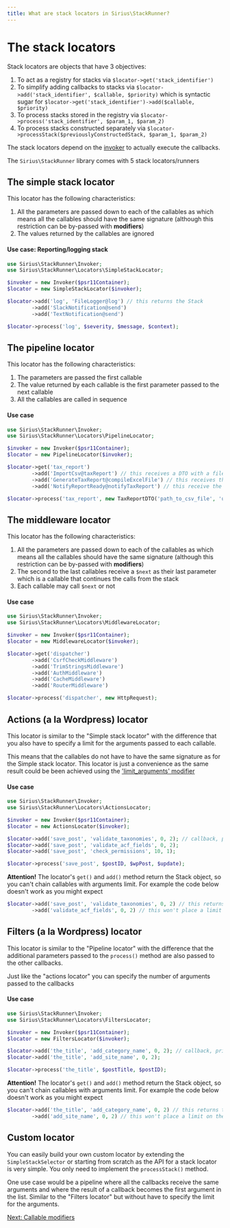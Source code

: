 ```yaml
---
title: What are stack locators in Sirius\StackRunner?
---
```


# The stack locators

Stack locators are objects that have 3 objectives:
1. To act as a registry for stacks via `$locator->get('stack_identifier')`
2. To simplify adding callbacks to stacks via `$locator->add('stack_identifier', $callable, $priority)` which is syntactic sugar for `$locator->get('stack_identifier')->add($callable, $priority)`
3. To process stacks stored in the registry via `$locator->process('stack_identifier', $param_1, $param_2)`
4. To process stacks constructed separately via `$locator->processStack($previouslyConstructedStack, $param_1, $param_2)` 

The stack locators depend on the [invoker](3_the_invoker.md) to actually execute the callbacks.

The `Sirius\StackRunner` library comes with 5 stack locators/runners

## The simple stack locator

This locator has the following characteristics:
1. All the parameters are passed down to each of the callables as which means all the callables should have the same signature (although this restriction can be by-passed with **modifiers**)
2. The values returned by the callables are ignored

#### Use case: Reporting/logging stack

```php
use Sirius\StackRunner\Invoker;
use Sirius\StackRunner\Locators\SimpleStackLocator;

$invoker = new Invoker($psr11Container);
$locator = new SimpleStackLocator($invoker);

$locator->add('log', 'FileLogger@log') // this returns the Stack
        ->add('SlackNotification@send')
        ->add('TextNotification@send')

$locator->process('log', $severity, $message, $context);
```

## The pipeline locator

This locator has the following characteristics:
1. The parameters are passed the first callable
2. The value returned by each callable is the first parameter passed to the next callable
3. All the callables are called in sequence

#### Use case

```php
use Sirius\StackRunner\Invoker;
use Sirius\StackRunner\Locators\PipelineLocator;

$invoker = new Invoker($psr11Container);
$locator = new PipelineLocator($invoker);

$locator->get('tax_report')
        ->add('ImportCsv@taxReport') // this receives a DTO with a file and a user ID, imports it into a table and returns a DTO with the table name and user ID
        ->add('GenerateTaxReport@compileExcelFile') // this receives the DTO returned by the previous callable, returns a DTO with the name of the XLS file and user ID
        ->add('NotifyReportReady@notifyTaxReport') // this receive the DTO from the previous callable and sends an email

$locator->process('tax_report', new TaxReportDTO('path_to_csv_file', 'user_id') );
```

## The middleware locator

This locator has the following characteristics:
1. All the parameters are passed down to each of the callables as which means all the callables should have the same signature (although this restriction can be by-passed with **modifiers**)
2. The second to the last callables receive a `$next` as their last parameter which is a callable that continues the calls from the stack
3. Each callable may call `$next` or not

#### Use case

```php
use Sirius\StackRunner\Invoker;
use Sirius\StackRunner\Locators\MiddlewareLocator;

$invoker = new Invoker($psr11Container);
$locator = new MiddlewareLocator($invoker);

$locator->get('dispatcher')
        ->add('CsrfCheckMiddleware') 
        ->add('TrimStringsMiddleware')
        ->add('AuthMiddleware')
        ->add('CacheMiddleware')
        ->add('RouterMiddleware')

$locator->process('dispatcher', new HttpRequest);
```

## Actions (a la Wordpress) locator

This locator is similar to the "Simple stack locator" with the difference that you also have to specify a limit for the arguments passed to each callable. 

This means that the callables do not have to have the same signature as for the Simple stack locator. This locator is just a convenience as the same result could be been achieved using the ['limit_arguments' modifier](4_callable_modifiers.md)

#### Use case

```php
use Sirius\StackRunner\Invoker;
use Sirius\StackRunner\Locators\ActionsLocator;

$invoker = new Invoker($psr11Container);
$locator = new ActionsLocator($invoker);

$locator->add('save_post', 'validate_taxonomies', 0, 2); // callback, priority, no of arguments passed 
$locator->add('save_post', 'validate_acf_fields', 0, 2);
$locator->add('save_post', 'check_permissions', 10, 1);

$locator->process('save_post', $postID, $wpPost, $update);
```

**Attention!** The locator's `get()` and `add()` method return the Stack object, so you can't chain callables with arguments limit. For example the code below doesn't work as you might expect
```php
$locator->add('save_post', 'validate_taxonomies', 0, 2) // this returns the stack
        ->add('validate_acf_fields', 0, 2) // this won't place a limit on the arguments for the 'validate_acf_fields' function
```

## Filters (a la Wordpress) locator

This locator is similar to the "Pipeline locator" with the difference that the additional parameters passed to the `process()` method are also passed to the other callbacks. 

Just like the "actions locator" you can specify the number of arguments passed to the callbacks

#### Use case

```php
use Sirius\StackRunner\Invoker;
use Sirius\StackRunner\Locators\FiltersLocator;

$invoker = new Invoker($psr11Container);
$locator = new FiltersLocator($invoker);

$locator->add('the_title', 'add_category_name', 0, 2); // callback, priority, no of arguments passed 
$locator->add('the_title', 'add_site_name', 0, 2);

$locator->process('the_title', $postTitle, $postID);
```

**Attention!** The locator's `get()` and `add()` method return the Stack object, so you can't chain callables with arguments limit. For example the code below doesn't work as you might expect
```php
$locator->add('the_title', 'add_category_name', 0, 2) // this returns the stack
        ->add('add_site_name', 0, 2) // this won't place a limit on the arguments for the 'add_site_name' function
```


## Custom locator

You can easily build your own custom locator by extending the `SimpleStackSelector` or starting from scratch as the API for a stack locator is very simple. You only need to implement the `processStack()` method.

One use case would be a pipeline where all the callbacks receive the same arguments and where the result of a callback becomes the first argument in the list. Similar to the "Filters locator" but without have to specify the limit for the arguments.

[Next: Callable modifiers](3_callable_modifiers.md)

